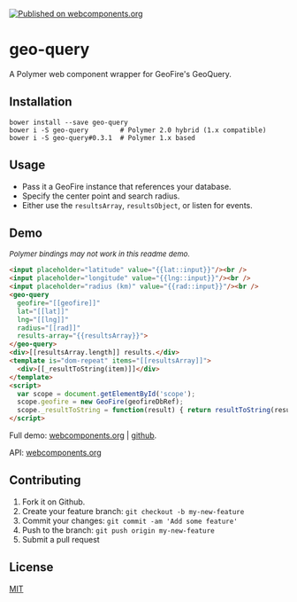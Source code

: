 [![Published on webcomponents.org](https://img.shields.io/badge/webcomponents.org-published-blue.svg)](https://www.webcomponents.org/element/jifalops/geo-query)

# geo-query
A Polymer web component wrapper for GeoFire's GeoQuery.

## Installation

```
bower install --save geo-query
bower i -S geo-query        # Polymer 2.0 hybrid (1.x compatible)
bower i -S geo-query#0.3.1  # Polymer 1.x based
```

## Usage
* Pass it a GeoFire instance that references your database.
* Specify the center point and search radius.
* Either use the `resultsArray`, `resultsObject`, or listen for events.

## Demo
<i style="font-size: small;">Polymer bindings may not work in this readme demo.</i>
<!--
```
<custom-element-demo>
  <template is="dom-bind" id="scope">
    <script src="../webcomponentsjs/webcomponents-lite.js"></script>
    <link rel="import" href="geo-query.html">
    <script src="../../firebase/firebase.js"></script>
    <script>
      firebase.initializeApp({
        apiKey: "AIzaSyD0irm8Cxx8qq1Dg7n07COfbA11_0gUsUc",
        authDomain: "geo-fire-demo-b0bdf.firebaseapp.com",
        databaseURL: "https://geo-fire-demo-b0bdf.firebaseio.com"
      });
      var geofireDbRef = firebase.app().database().ref('geofire1');
      function resultToString(result) {
        return '[' + result.location + '] (' + Math.round(result.distance) + ' km)';
      }
    </script>
    <next-code-block></next-code-block>
  </template>
</custom-element-demo>
```
-->

```html
<input placeholder="latitude" value="{{lat::input}}"/><br />
<input placeholder="longitude" value="{{lng::input}}"/><br />
<input placeholder="radius (km)" value="{{rad::input}}"/><br />
<geo-query
  geofire="[[geofire]]"
  lat="[[lat]]"
  lng="[[lng]]"
  radius="[[rad]]"
  results-array="{{resultsArray}}">
</geo-query>
<div>[[resultsArray.length]] results.</div>
<template is="dom-repeat" items="[[resultsArray]]">
  <div>[[_resultToString(item)]]</div>
</template>
<script>
  var scope = document.getElementById('scope');
  scope.geofire = new GeoFire(geofireDbRef);
  scope._resultToString = function(result) { return resultToString(result); };
</script>
```

Full demo:
[webcomponents.org](https://www.webcomponents.org/element/jifalops/geo-query/demo/demo/index.html)
| [github](https://jifalops.github.io/geo-query/components/geo-query/demo/).

API: [webcomponents.org](https://www.webcomponents.org/element/jifalops/geo-query/geo-query)


## Contributing

1. Fork it on Github.
2. Create your feature branch: `git checkout -b my-new-feature`
3. Commit your changes: `git commit -am 'Add some feature'`
4. Push to the branch: `git push origin my-new-feature`
5. Submit a pull request

## License

[MIT](https://opensource.org/licenses/MIT)
